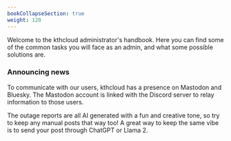 ```yaml
---
bookCollapseSection: true
weight: 120
---
```


Welcome to the kthcloud administrator's handbook. Here you can find some
of the common tasks you will face as an admin, and what some possible
solutions are.

### Announcing news

To communicate with our users, kthcloud has a presence on Mastodon and
Bluesky. The Mastodon account is linked with the Discord server to relay
information to those users.

The outage reports are all AI generated with a fun and creative tone, so
try to keep any manual posts that way too\! A great way to keep the same
vibe is to send your post through ChatGPT or Llama 2.